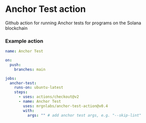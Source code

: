 # Anchor Test action

Github action for running Anchor tests for programs on the Solana blockchain

### Example action

```yaml
name: Anchor Test

on:
  push:
    branches: main

jobs:
  anchor-test:
    runs-on: ubuntu-latest
    steps:
      - uses: actions/checkout@v2
      - name: Anchor Test
        uses: mrgnlabs/anchor-test-action@v0.4
        with:
          args: "" # add anchor test args, e.g. "--skip-lint"
```
